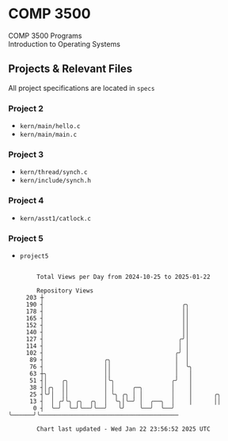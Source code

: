 # COMP 3500
COMP 3500 Programs  
Introduction to Operating Systems  
## Projects & Relevant Files
All project specifications are located in `specs`
### Project 2
- `kern/main/hello.c`
- `kern/main/main.c`
### Project 3
- `kern/thread/synch.c`
- `kern/include/synch.h`
### Project 4
- `kern/asst1/catlock.c`
### Project 5
- `project5`

```

        Total Views per Day from 2024-10-25 to 2025-01-22

        Repository Views
     203 ┼
     190 ┤                                       ╭╮
     178 ┤                                       ││
     165 ┤                                       ││
     152 ┤                                       ││
     140 ┤                                       ││
     127 ┤                                      ╭╯│
     114 ┤                                      │ │
     102 ┤                                     ╭╯ │
      89 ┤                 ╭╮                  │  │
      76 ┤                 ││                  │  ╰╮
      63 ┼╮                ││                  │   │
      51 ┤│    ╭╮          │╰╮                ╭╯   │
      38 ┤│╭╮  ││          │ │     ╭─╮        │    │
      25 ┤╰╯│  ││          │ ╰╮ ╭╮ │ │        │    │      ╭╮
      13 ┤  │ ╭╯╰╮ ╭╮  ╭╮  │  ╰╮│╰─╯ │  ╭──╮  │    │      ││
       0 ┤  ╰─╯  ╰─╯╰──╯╰──╯   ╰╯    ╰──╯  ╰──╯    ╰──────╯╰───────────────────────────────────────

        Chart last updated - Wed Jan 22 23:56:52 2025 UTC
        
```
